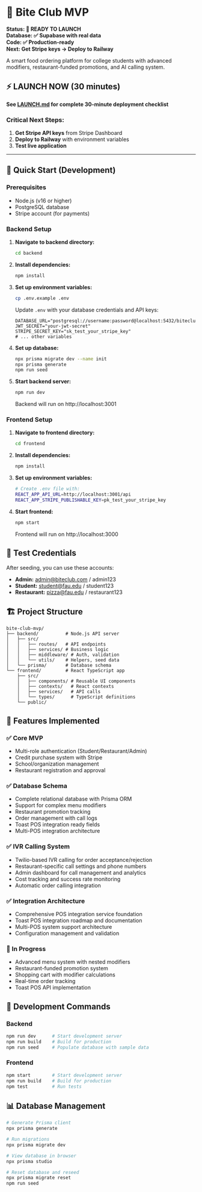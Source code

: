# 🍕 Bite Club MVP

**Status: 🚀 READY TO LAUNCH**  
**Database: ✅ Supabase with real data**  
**Code: ✅ Production-ready**  
**Next: Get Stripe keys → Deploy to Railway**

A smart food ordering platform for college students with advanced modifiers, restaurant-funded promotions, and AI calling system.

## ⚡ LAUNCH NOW (30 minutes)

**See [LAUNCH.md](./LAUNCH.md) for complete 30-minute deployment checklist**

### Critical Next Steps:
1. **Get Stripe API keys** from Stripe Dashboard
2. **Deploy to Railway** with environment variables  
3. **Test live application**

---

## 🚀 Quick Start (Development)

### Prerequisites
- Node.js (v16 or higher)
- PostgreSQL database
- Stripe account (for payments)

### Backend Setup

1. **Navigate to backend directory:**
   ```bash
   cd backend
   ```

2. **Install dependencies:**
   ```bash
   npm install
   ```

3. **Set up environment variables:**
   ```bash
   cp .env.example .env
   ```
   
   Update `.env` with your database credentials and API keys:
   ```
   DATABASE_URL="postgresql://username:password@localhost:5432/biteclub_db"
   JWT_SECRET="your-jwt-secret"
   STRIPE_SECRET_KEY="sk_test_your_stripe_key"
   # ... other variables
   ```

4. **Set up database:**
   ```bash
   npx prisma migrate dev --name init
   npx prisma generate
   npm run seed
   ```

5. **Start backend server:**
   ```bash
   npm run dev
   ```
   Backend will run on http://localhost:3001

### Frontend Setup

1. **Navigate to frontend directory:**
   ```bash
   cd frontend
   ```

2. **Install dependencies:**
   ```bash
   npm install
   ```

3. **Set up environment variables:**
   ```bash
   # Create .env file with:
   REACT_APP_API_URL=http://localhost:3001/api
   REACT_APP_STRIPE_PUBLISHABLE_KEY=pk_test_your_stripe_key
   ```

4. **Start frontend:**
   ```bash
   npm start
   ```
   Frontend will run on http://localhost:3000

## 🔑 Test Credentials

After seeding, you can use these accounts:

- **Admin:** admin@biteclub.com / admin123
- **Student:** student@fau.edu / student123  
- **Restaurant:** pizza@fau.edu / restaurant123

## 🏗️ Project Structure

```
bite-club-mvp/
├── backend/          # Node.js API server
│   ├── src/
│   │   ├── routes/   # API endpoints
│   │   ├── services/ # Business logic
│   │   ├── middleware/ # Auth, validation
│   │   └── utils/    # Helpers, seed data
│   └── prisma/       # Database schema
└── frontend/         # React TypeScript app
    ├── src/
    │   ├── components/ # Reusable UI components
    │   ├── contexts/   # React contexts
    │   ├── services/   # API calls
    │   └── types/      # TypeScript definitions
    └── public/
```

## 🎯 Features Implemented

### ✅ Core MVP
- Multi-role authentication (Student/Restaurant/Admin)
- Credit purchase system with Stripe
- School/organization management
- Restaurant registration and approval

### ✅ Database Schema
- Complete relational database with Prisma ORM
- Support for complex menu modifiers
- Restaurant promotion tracking
- Order management with call logs
- Toast POS integration ready fields
- Multi-POS integration architecture

### ✅ IVR Calling System
- Twilio-based IVR calling for order acceptance/rejection
- Restaurant-specific call settings and phone numbers
- Admin dashboard for call management and analytics
- Cost tracking and success rate monitoring
- Automatic order calling integration

### ✅ Integration Architecture
- Comprehensive POS integration service foundation
- Toast POS integration roadmap and documentation
- Multi-POS system support architecture
- Configuration management and validation

### 🚧 In Progress
- Advanced menu system with nested modifiers
- Restaurant-funded promotion system
- Shopping cart with modifier calculations
- Real-time order tracking
- Toast POS API implementation

## 🔧 Development Commands

### Backend
```bash
npm run dev      # Start development server
npm run build    # Build for production
npm run seed     # Populate database with sample data
```

### Frontend
```bash
npm start        # Start development server
npm run build    # Build for production
npm test         # Run tests
```

## 📊 Database Management

```bash
# Generate Prisma client
npx prisma generate

# Run migrations
npx prisma migrate dev

# View database in browser
npx prisma studio

# Reset database and reseed
npx prisma migrate reset
npm run seed
```